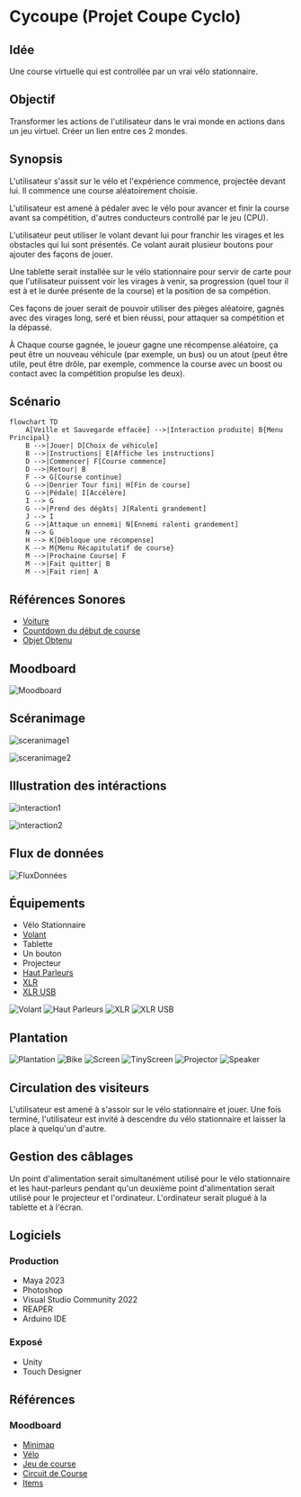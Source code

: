 # Cycoupe (Projet Coupe Cyclo)
## Idée
Une course virtuelle qui est controllée par un vrai vélo stationnaire.

## Objectif
Transformer les actions de l'utilisateur dans le vrai monde en actions dans un jeu virtuel. Créer un lien entre ces 2 mondes.

## Synopsis
L'utilisateur s'assit sur le vélo et l'expérience commence, projectée devant lui. Il commence une course aléatoirement choisie. 

L'utilisateur est amené à pédaler avec le vélo pour avancer et finir la course avant sa compétition, d'autres conducteurs controllé par le jeu (CPU).

L'utilisateur peut utiliser le volant devant lui pour franchir les virages et les obstacles qui lui sont présentés. Ce volant aurait plusieur boutons pour ajouter des façons de jouer.

Une tablette serait installée sur le vélo stationnaire pour servir de carte pour que l'utilisateur puissent voir les virages à venir, sa progression (quel tour il est à et le durée présente de la course) et la position de sa compétion.

Ces façons de jouer serait de pouvoir utiliser des pièges aléatoire, gagnés avec des virages long, seré et bien réussi, pour attaquer sa compétition et la dépassé.

À Chaque course gagnée, le joueur gagne une récompense aléatoire, ça peut être un nouveau véhicule (par exemple, un bus) ou un atout (peut être utile, peut être drôle, par exemple, commence la course avec un boost ou contact avec la compétition propulse les deux).

## Scénario
```mermaid
flowchart TD
    A[Veille et Sauvegarde effacée] -->|Interaction produite| B{Menu Principal}
    B -->|Jouer| D[Choix de véhicule]
    B -->|Instructions| E[Affiche les instructions]
    D -->|Commencer| F[Course commence]
    D -->|Retour| B
    F --> G[Course continue]
    G -->|Denrier Tour fini| H[Fin de course]
    G -->|Pédale| I[Accélère]
    I --> G
    G -->|Prend des dégâts| J[Ralenti grandement]
    J --> I
    G -->|Attaque un ennemi| N[Ennemi ralenti grandement]
    N --> G
    H --> K[Débloque une récompense]
    K --> M{Menu Récapitulatif de course}
    M -->|Prochaine Course| F
    M -->|Fait quitter| B
    M -->|Fait rien| A
```

## Références Sonores
- [Voiture](https://pixabay.com/fr/sound-effects/race-care-151963/)
- [Countdown du début de course](https://pixabay.com/fr/sound-effects/countdown-27545/)
- [Objet Obtenu](https://pixabay.com/fr/sound-effects/ui-sci-fi-sound-36061/)

## Moodboard
![Moodboard](./assets/moodboardGameplay.jpg)

## Scéranimage
![sceranimage1](./assets/sceranimage1.jpg)

![sceranimage2](./assets/sceranimage2.jpg)

## Illustration des intéractions
![interaction1](./assets/interactivite1.jpg)

![interaction2](./assets/interactivite2.jpg)

## Flux de données
![FluxDonnées](./assets/fluxDonnees.png)

## Équipements
- Vélo Stationnaire
- [Volant](https://a.co/d/fv0kDNg)
- Tablette
- Un bouton
- Projecteur
- [Haut Parleurs](https://images.ctfassets.net/4zjnzn055a4v/1VYmQS2F8SIsBGRFpfTTSN/345f48f9c953239780102787372c0d7b/8040_main_image.jpg)
- [XLR](https://a.co/d/8WLacF8)
- [XLR USB](https://a.co/d/cFtaFkM)

![Volant](./assets/wheel.jpg)
![Haut Parleurs](./assets/speaker.jpg)
![XLR](./assets/xlr.jpg)
![XLR USB](./assets/xlrusb.jpg)

## Plantation
![Plantation](./assets/plantation.jpg)
![Bike](./assets/bike.jpg)
![Screen](./assets/screen.jpg)
![TinyScreen](./assets/tinyScreen.jpg)
![Projector](./assets/projector.jpg)
![Speaker](./assets/graphSpeaker.jpg)

## Circulation des visiteurs
L'utilisateur est amené à s'assoir sur le vélo stationnaire et jouer. Une fois terminé, l'utilisateur est invité à descendre du vélo stationnaire et laisser la place à quelqu'un d'autre. 

## Gestion des câblages
Un point d'alimentation serait simultanément utilisé pour le vélo stationnaire et les haut-parleurs pendant qu'un deuxième point d'alimentation serait utilisé pour le projecteur et l'ordinateur. L'ordinateur serait plugué à la tablette et à l'écran.

## Logiciels
### Production
- Maya 2023
- Photoshop
- Visual Studio Community 2022
- REAPER
- Arduino IDE

### Exposé
- Unity
- Touch Designer

## Références
### Moodboard
- [Minimap](https://d1o0zx25fn5p70.cloudfront.net/y9bq-ZhOrkcM_HD13okJVyUm9lc=/fit-in/1280x800/noupscale/rebuy-akeneo/a/f/b/6/afb62b1a696ede8a66a54d2278ee218dfed80318_asset_1_14436.jpeg?t=0)
- [Vélo](https://www.xtcfitness.ca/cdn/shop/files/life-fitness-upright-bike-c1-life-cycle-go-console-upright-bikes-c1-xx00-0104-gc-000x-0105-72691285-life-fitness-42253736575283.jpg?v=1694557624&width=1000)
- [Jeu de course](https://www.topgear.com/sites/default/files/2021/12/Switch%205%20-%20Grid%20Autosport.jpg)
- [Circuit de Course](https://media.istockphoto.com/id/1156933946/photo/international-race-track.jpg?s=612x612&w=0&k=20&c=1PMCZ35aqdXimlTYz9WE1TF3IA_X_FAI7ObGhqveo7M=)
- [Items](https://www.reddit.com/media?url=https%3A%2F%2Fpreview.redd.it%2Fchanges-i-would-make-to-mario-kart-wiis-item-selection-v0-a3s4232kas1d1.png%3Fwidth%3D1920%26format%3Dpng%26auto%3Dwebp%26s%3Dd68a4a65b00bfa151c529ad5ebeba5d5c5e70e6d)
